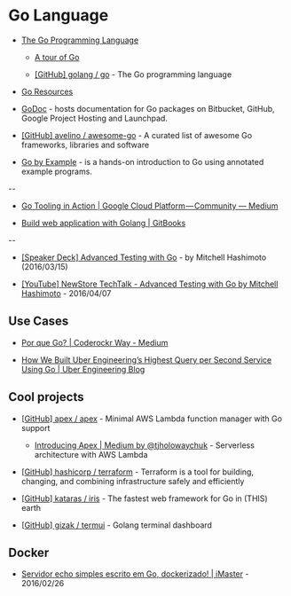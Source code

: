 # Go Language

* [The Go Programming Language](https://golang.org/)

  * [A tour of Go](https://tour.golang.org/)

  * [[GitHub] golang / go](https://github.com/golang/go) - The Go programming language

* [Go Resources](http://www.golang-book.com/)

* [GoDoc](https://godoc.org/) - hosts documentation for Go packages on Bitbucket, GitHub, Google Project Hosting and Launchpad.

* [[GitHub] avelino / awesome-go](https://github.com/avelino/awesome-go) - A curated list of awesome Go frameworks, libraries and software

* [Go by Example](https://gobyexample.com/) - is a hands-on introduction to Go using annotated example programs.

--

* [Go Tooling in Action | Google Cloud Platform — Community — Medium](https://medium.com/google-cloud/go-tooling-in-action-eca6882ff3bc)

* [Build web application with Golang | GitBooks](https://astaxie.gitbooks.io/build-web-application-with-golang/content/en/index.html)

--

* [[Speaker Deck] Advanced Testing with Go](https://speakerdeck.com/mitchellh/advanced-testing-with-go) - by Mitchell Hashimoto (2016/03/15)

* [[YouTube] NewStore TechTalk - Advanced Testing with Go by Mitchell Hashimoto](https://www.youtube.com/watch?v=yszygk1cpEc) - 2016/04/07


## Use Cases

* [Por que Go? | Coderockr Way - Medium](https://medium.com/coderockr-way/por-que-go-a04175bee0e6)

* [How We Built Uber Engineering’s Highest Query per Second Service Using Go | Uber Engineering Blog](https://eng.uber.com/go-geofence/)


## Cool projects

* [[GitHub] apex / apex](https://github.com/apex/apex) - Minimal AWS Lambda function manager with Go support

  * [Introducing Apex | Medium by @tjholowaychuk](https://medium.com/@tjholowaychuk/introducing-apex-800824ffaa70) - Serverless architecture with AWS Lambda

* [[GitHub] hashicorp / terraform](https://github.com/hashicorp/terraform) - Terraform is a tool for building, changing, and combining infrastructure safely and efficiently

* [[GitHub] kataras / iris](https://github.com/kataras/iris) - The fastest web framework for Go in (THIS) earth

* [[GitHub] gizak / termui](https://github.com/gizak/termui) - Golang terminal dashboard


## Docker

* [Servidor echo simples escrito em Go, dockerizado! | iMaster](http://imasters.com.br/linguagens/servidor-echo-simples-escrito-em-go-dockerizado/) - 2016/02/26
